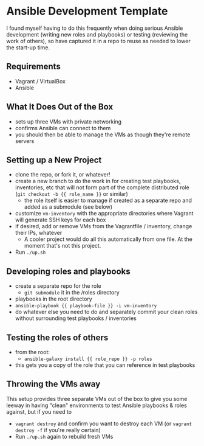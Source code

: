 # Ansible Development Template

I found myself having to do this frequently when doing serious Ansible development (writing new roles and playbooks) or testing (reviewing the work of others), so have captured it in a repo to reuse as needed to lower the start-up time.

## Requirements

- Vagrant / VirtualBox
- Ansible

## What It Does Out of the Box
- sets up three VMs with private networking
- confirms Ansible can connect to them
- you should then be able to manage the VMs as though they're remote servers

## Setting up a New Project

- clone the repo, or fork it, or whatever!
- create a new branch to do the work in for creating test playbooks, inventories, etc that will not form part of the complete distributed role (`git checkout -b {{ role_name }}` or similar)
    - the role itself is easier to manage if created as a separate repo and added as a submodule (see below)
- customize `vm-inventory` with the appropriate directories where Vagrant will generate SSH keys for each box
- if desired, add or remove VMs from the Vagrantfile / inventory, change their IPs, whatever
  - A cooler project would do all this automatically from one file. At the moment that's not this project.
- Run `./up.sh`

## Developing roles and playbooks

- create a separate repo for the role
    - `git submodule` it in the /roles directory
- playbooks in the root directory
- `ansible-playbook {{ playbook-file }} -i vm-inventory`
- do whatever else you need to do and separately commit your clean roles without surrounding test playbooks / inventories

## Testing the roles of others

- from the root:
    - `ansible-galaxy install {{ role_repo }} -p roles`
- this gets you a copy of the role that you can reference in test playbooks

## Throwing the VMs away

This setup provides three separate VMs out of the box to give you some leeway in having "clean" environments to test Ansible playbooks & roles against, but if you need to

- `vagrant destroy` and confirm you want to destroy each VM (or `vagrant destroy -f` if you're really certain)
- Run `./up.sh` again to rebuild fresh VMs
